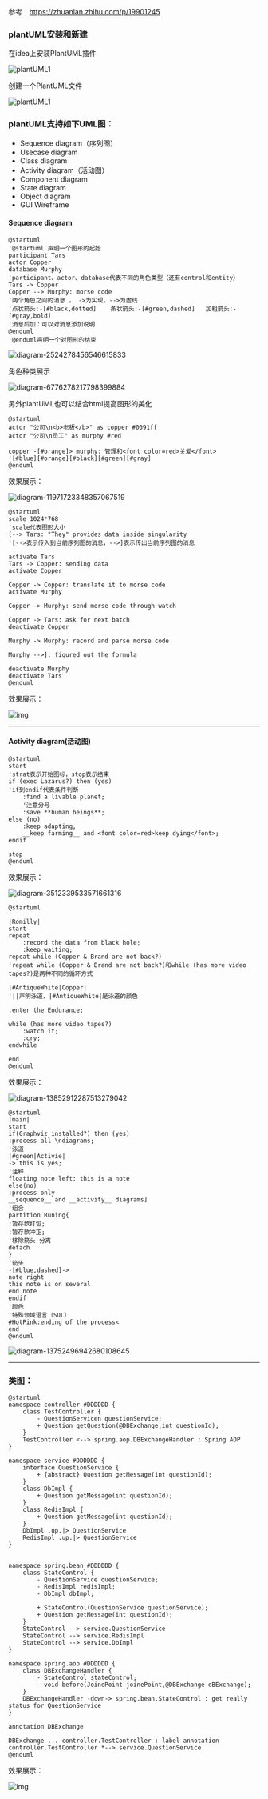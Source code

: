 参考：https://zhuanlan.zhihu.com/p/19901245

### plantUML安装和新建

在idea上安装PlantUML插件

![plantUML1](https://youcai922.github.io/99.src/img/plantUML2.png)

创建一个PlantUML文件

![plantUML1](https://youcai922.github.io/99.src/img/plantUML1.png)





### plantUML支持如下UML图：

- Sequence diagram（序列图）
- Usecase diagram
- Class diagram
- Activity diagram（活动图）
- Component diagram
- State diagram
- Object diagram
- GUI Wireframe

#### Sequence diagram

```
@startuml
'@startuml 声明一个图形的起始
participant Tars
actor Copper
database Murphy
'participant、actor、database代表不同的角色类型（还有control和entity）
Tars -> Copper
Copper --> Murphy: morse code
'两个角色之间的消息 ， ->为实现，-->为虚线
'点状箭头:-[#black,dotted]    条状箭头:-[#green,dashed]   加粗箭头:-[#gray,bold]
'消息后加：可以对消息添加说明
@enduml
'@enduml声明一个对图形的结束
```

![diagram-2524278456546615833](https://youcai922.github.io/99.src/img/diagram-2524278456546615833.png)

角色种类展示

![diagram-6776278217798399884](https://youcai922.github.io/99.src/img/diagram-6776278217798399884.png)

另外plantUML也可以结合html提高图形的美化

```
@startuml
actor "公司\n<b>老板</b>" as copper #0091ff
actor "公司\n员工" as murphy #red

copper -[#orange]> murphy: 管理和<font color=red>关爱</font>
'[#blue][#orange][#black][#green][#gray]
@enduml
```

效果展示：

![diagram-11971723348357067519](https://youcai922.github.io/99.src/img/diagram-11971723348357067519.png)



```
@startuml
scale 1024*768
'scale代表图形大小
[--> Tars: "They" provides data inside singularity
'[-->表示传入到当前序列图的消息，-->]表示传出当前序列图的消息

activate Tars
Tars -> Copper: sending data
activate Copper

Copper -> Copper: translate it to morse code
activate Murphy

Copper -> Murphy: send morse code through watch

Copper -> Tars: ask for next batch
deactivate Copper

Murphy -> Murphy: record and parse morse code

Murphy -->]: figured out the formula

deactivate Murphy
deactivate Tars
@enduml
```

效果展示：

![img](https://pic2.zhimg.com/80/ba12461d4887c272ac783475d3edd465_720w.jpg)



--------------

#### Activity diagram(活动图)

```
@startuml
start
'strat表示开始图标，stop表示结束
if (exec Lazarus?) then (yes)
'if到endif代表条件判断
    :find a livable planet;
    '注意分号
    :save **human beings**;
else (no)
    :keep adapting,
    __keep farming__ and <font color=red>keep dying</font>;
endif

stop
@enduml
```

效果展示：

![diagram-3512339533571661316](https://youcai922.github.io/99.src/img/diagram-3512339533571661316.png)

```
@startuml

|Romilly|
start
repeat
    :record the data from black hole;
    :keep waiting;
repeat while (Copper & Brand are not back?)
'repeat while (Copper & Brand are not back?)和while (has more video tapes?)是两种不同的循环方式

|#AntiqueWhite|Copper|
'||声明泳道，|#AntiqueWhite|是泳道的颜色

:enter the Endurance;

while (has more video tapes?)
    :watch it;
    :cry;
endwhile

end
@enduml
```

效果展示：

![diagram-13852912287513279042](https://youcai922.github.io/99.src/img/diagram-13852912287513279042.png)

```
@startuml
|main|
start
if(Graphviz installed?) then (yes)
:process all \ndiagrams;
'泳道
|#green|Activie|
-> this is yes;
'注释
floating note left: this is a note
else(no)
:process only
__sequence__ and __activity__ diagrams]
'组合
partition Runing{
:暂存款打包;
:暂存款冲正;
'移除箭头 分离
detach
}
'箭头
-[#blue,dashed]->
note right
this note is on several
end note
endif
'颜色
'特殊领域语言（SDL）
#HotPink:ending of the process<
end
@enduml
```

![diagram-13752496942680108645](https://youcai922.github.io/99.src/img/diagram-13752496942680108645.png)



-------------------

### 类图：

```
@startuml
namespace controller #DDDDDD {
	class TestController {
		- QuestionServicen questionService;
		+ Question getQuestion(@DBExchange,int questionId);
	}
	TestController <--> spring.aop.DBExchangeHandler : Spring AOP
}

namespace service #DDDDDD {
	interface QuestionService {
		+ {abstract} Question getMessage(int questionId);
	}
	class DbImpl {
		+ Question getMessage(int questionId);
	}
	class RedisImpl {
		+ Question getMessage(int questionId);
	}
	DbImpl .up.|> QuestionService
	RedisImpl .up.|> QuestionService
}


namespace spring.bean #DDDDDD {
	class StateControl {
		- QuestionService questionService;
		- RedisImpl redisImpl;
		- DbImpl dbImpl;

		+ StateControl(QuestionService questionService);
		+ Question getMessage(int questionId);
	}
	StateControl --> service.QuestionService
	StateControl --> service.RedisImpl
	StateControl --> service.DbImpl
}

namespace spring.aop #DDDDDD {
	class DBExchangeHandler {
		- StateControl stateControl;
		- void before(JoinePoint joinePoint,@DBExchange dBExchange);
	}
	DBExchangeHandler -down-> spring.bean.StateControl : get really status for QuestionService
}

annotation DBExchange

DBExchange ... controller.TestController : label annotation
controller.TestController *--> service.QuestionService
@enduml
```

效果展示：

![img](https://img-blog.csdnimg.cn/img_convert/afc1cf496ba772091e03ca34a5d74895.png)